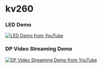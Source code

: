 # kv260

### LED Demo

[![LED Demo from YouTube](https://img.youtube.com/vi/w4p42Bvkhyw/0.jpg)](https://youtu.be/w4p42Bvkhyw)

### DP Video Streaming Demo

[![DP Video Streaming Demo from YouTube](https://img.youtube.com/vi/7K9KyyN7X2s/0.jpg)](https://youtu.be/7K9KyyN7X2s)
